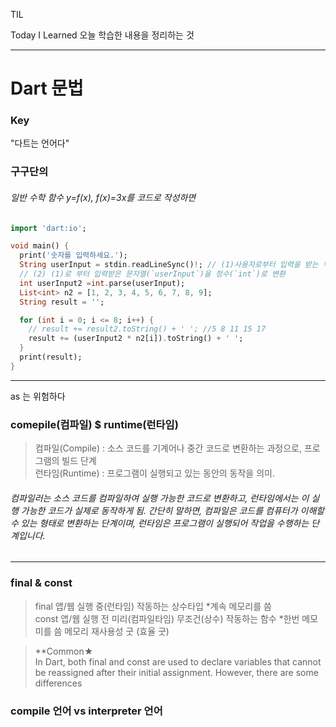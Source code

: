 TIL

Today I Learned
오늘 학습한 내용을 정리하는 것
***

Dart 문법
========

### Key
"다트는 언어다"
### 구구단의
###### 일반 수학 함수 y=f(x), f(x)=3x를 코드로 작성하면  
```dart
import 'dart:io';

void main() {
  print('숫자를 입력하세요.');
  String userInput = stdin.readLineSync()!; // (1)사용자로부터 입력을 받는 부분.
  // (2) (1)로 부터 입력받은 문자열(`userInput`)을 정수(`int`)로 변환
  int userInput2 =int.parse(userInput);
  List<int> n2 = [1, 2, 3, 4, 5, 6, 7, 8, 9];
  String result = '';

  for (int i = 0; i <= 8; i++) {
    // result += result2.toString() + ' '; //5 8 11 15 17
    result += (userInput2 * n2[i]).toString() + ' ';
  }
  print(result);
}
```
---
as 는 위험하다
### comepile(컴파일) $ runtime(런타임)
> 컴파일(Compile) : 소스 코드를 기계어나 중간 코드로 변환하는 과정으로, 프로그램의 빌드 단계  
런타임(Runtime) : 프로그램이 실행되고 있는 동안의 동작을 의미. 
###### 컴파일러는 소스 코드를 컴파일하여 실행 가능한 코드로 변환하고, 런타임에서는 이 실행 가능한 코드가 실제로 동작하게 됨. 간단히 말하면, 컴파일은 코드를 컴퓨터가 이해할 수 있는 형태로 변환하는 단계이며, 런타임은 프로그램이 실행되어 작업을 수행하는 단계입니다.
---
### final & const
> final 앱/웹 실행 중(런타임) 작동하는 상수타입 *계속 메모리를 씀  
const 앱/웹 실행 전 미리(컴파일타임) 무조건(상수) 작동하는 함수 *한번 메모미를 씀 메모리 재사용성 굿 (효율 굿)

> **Common★  
In Dart, both final and const are used to declare variables that cannot be reassigned after their initial assignment. However, there are some differences
### compile 언어 vs interpreter 언어
